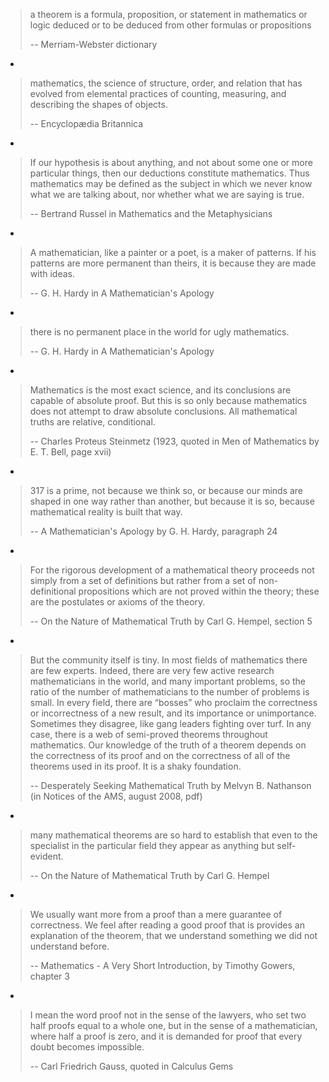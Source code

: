 
> a theorem is a formula, proposition, or statement in mathematics or logic deduced or to be deduced from
> other formulas or propositions
>
>  -- Merriam-Webster dictionary

-

> mathematics, the science of structure, order, and relation that has evolved from elemental practices of
> counting, measuring, and describing the shapes of objects.
>
>  -- Encyclopædia Britannica

-

> If our hypothesis is about anything, and not about some one or more particular things, then our deductions
> constitute mathematics. Thus mathematics may be defined as the subject in which we never know what we are
> talking about, nor whether what we are saying is true.
>
>  -- Bertrand Russel in Mathematics and the Metaphysicians

-

> A mathematician, like a painter or a poet, is a maker of patterns. If his patterns are more permanent than
> theirs, it is because they are made with ideas.
>
>  -- G. H. Hardy in A Mathematician's Apology

-

> there is no permanent place in the world for ugly mathematics.
>
>  -- G. H. Hardy in A Mathematician's Apology

-

> Mathematics is the most exact science, and its conclusions are capable of absolute proof. But this is so
> only because mathematics does not attempt to draw absolute conclusions. All mathematical truths are relative,
> conditional.
>
> -- Charles Proteus Steinmetz (1923, quoted in Men of Mathematics by E. T. Bell, page xvii)

-

> 317 is a prime, not because we think so, or because our minds are shaped in one way rather than another,
> but because it is so, because mathematical reality is built that way.
>
>  -- A Mathematician's Apology by G. H. Hardy, paragraph 24

-

> For the rigorous development of a mathematical theory proceeds not simply from a set of definitions
> but rather from a set of non-definitional propositions which are not proved within the theory;
> these are the postulates or axioms of the theory.
>
>  -- On the Nature of Mathematical Truth by Carl G. Hempel, section 5

-

> But the community itself is tiny. In most fields of mathematics there are few experts. Indeed, there are
> very few active research mathematicians in the world, and many important problems, so the ratio of the number
> of mathematicians to the number of problems is small. In every field, there are “bosses” who proclaim the
> correctness or incorrectness of a new result, and its importance or unimportance. Sometimes they disagree,
> like gang leaders fighting over turf. In any case, there is a web of semi-proved theorems throughout
> mathematics. Our knowledge of the truth of a theorem depends on the correctness of its proof and on the
> correctness of all of the theorems used in its proof. It is a shaky foundation.
>
>  -- Desperately Seeking Mathematical Truth by Melvyn B. Nathanson (in Notices of the AMS, august 2008, pdf)

-

> many mathematical theorems are so hard to establish that even to the specialist in the particular field they
> appear as anything but self-evident.
>
>  -- On the Nature of Mathematical Truth by Carl G. Hempel

-

> We usually want more from a proof than a mere guarantee of correctness. We feel after reading a good proof
> that is provides an explanation of the theorem, that we understand something we did not understand before.
>
>  -- Mathematics - A Very Short Introduction, by Timothy Gowers, chapter 3

-

> I mean the word proof not in the sense of the lawyers, who set two half proofs equal to a whole one,
> but in the sense of a mathematician, where half a proof is zero, and it is demanded for proof that
> every doubt becomes impossible.
>
>  -- Carl Friedrich Gauss, quoted in Calculus Gems
